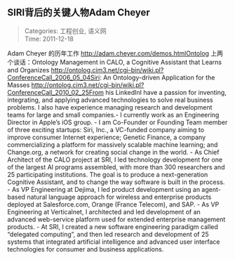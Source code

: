 SIRI背后的关键人物Adam Cheyer
---
    
> Categories: 工程创业, 语义网  
> Time: 2011-12-18
    
Adam Cheyer 的历年工作 http://adam.cheyer.com/demos.htmlOntolog 上两个谈话：Ontology Management in CALO, a Cognitive Assistant that Learns and Organizes http://ontolog.cim3.net/cgi-bin/wiki.pl?ConferenceCall_2006_05_04Siri: An Ontology-driven Application for the Masses http://ontolog.cim3.net/cgi-bin/wiki.pl?ConferenceCall_2010_02_25From his LinkedInI have a passion for inventing, integrating, and applying advanced technologies to solve real business problems. I also have experience managing research and development teams for large and small companies.- I currently work as an Engineering Director in Apple’s iOS group. - I am Co-Founder or Founding Team member of three exciting startups: Siri, Inc., a VC-funded company aiming to improve consumer Internet experience; Genetic Finance, a company commercializing a platform for massively scalable machine learning; and Change.org, a network for creating social change in the world. - As Chief Architect of the CALO project at SRI, I led technology development for one of the largest AI programs assembled, with more than 300 researchers and 25 participating institutions. The goal is to produce a next-generation Cognitive Assistant, and to change the way software is built in the process. - As VP Engineering at Dejima, I led product development using an agent-based natural language approach for wireless and enterprise products deployed at Salesforce.com, Orange (France Telecom), and SAP. - As VP Engineering at Verticalnet, I architected and led development of an advanced web-service platform used for extended enterprise management products. - At SRI, I created a new software engineering paradigm called “delegated computing”, and then led research and development of 25 systems that integrated artificial intelligence and advanced user interface technologies for consumer and business applications.     
    